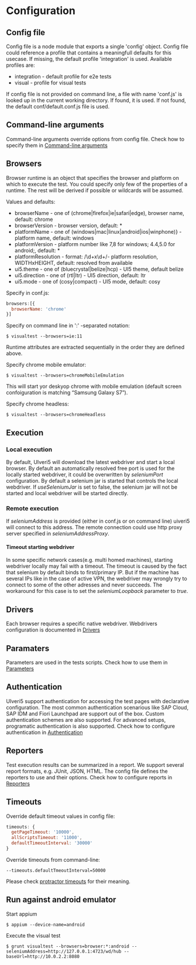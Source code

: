 # Configuration

## Config file
Config file is a node module that exports a single 'config' object.
Config file could reference a profile that contains a meaningfull defaults for this usecase. If missing, the default profile 'integration' is used. 
Available profiles are:
* integration - default profile for e2e tests
* visual - profile for visual tests

If config file is not provided on command line, a file with name 'conf.js' is looked up in the current working directory.
If found, it is used. If not found, the default conf/default.conf.js file is used.

## Command-line arguments
Command-line arguments override options from config file. 
Check how to specify them in [Command-line arguments](console.md)

## Browsers
Browser runtime is an object that specifies the browser and platform on which to execute the test. 
You could specify only few of the properties of a runtime. The rest will be derived if possible or wildcards will be assumed. 

Values and defaults:
* browserName - one of (chrome|firefox|ie|safari|edge), browser name, default: chrome
* browserVersion - browser version, default: *
* platformName - one of (windows|mac|linux|android|ios|winphone)} - platform name, default: windows
* platformVersion - platform number like 7,8 for windows; 4.4,5.0 for android;, default: *
* platformResolution - format: /\d+x\d+/- platform resolution, WIDTHxHEIGHT, default: resolved from available
* ui5.theme - one of (bluecrystal|belize|hcp) - UI5 theme, default belize
* ui5.direction - one of (rtl|ltr) - UI5 direction, default: ltr
* ui5.mode - one of (cosy|compact) - UI5 mode, default: cosy

Specify in conf.js:
```javascript
browsers:[{
  browserName: 'chrome'
}]
```

Specify on command line in ':' -separated notation:
```
$ visualtest --browsers=ie:11
```
Runtime attributes are extracted sequentially in the order they are defined above.


Specify chrome mobile emulator:
```
$ visualtest --browsers=chromeMobileEmulation
```
This will start yor deskyop chrome with mobile emulation (default screen confoiguration is matching “Samsung Galaxy S7”).

Specify chrome headless:
```
$ visualtest --browsers=chromeHeadless
```

## Execution

### Local execution
By default, UIveri5 will download the latest webdriver and start a local browser.
By default an automatically resolved free port is used for the locally started webdriver, it could be overwritten by _seleniumPort_ configuration. 
By default a selenium jar is started that controls the local webdriver. 
If _useSeleniumJar_ is set to false, the selenium jar will not be started and local webdriver will be started directly. 

### Remote execution
If _seleniumAddress_ is provided (either in conf.js or on command line) uiveri5 will connect to this address.
The remote connection could use http proxy server specified in _seleniumAddressProxy_.

#### Timeout starting webdriver
In some specific network cases(e.g. multi homed machines), starting webdriver locally may fail with a timeout. The timeout is caused by the fact that selenium by default binds to first/primary IP. But if the machine has several IPs like in the case of active VPN, the webdriver may wrongly try to connect to some of the other adresses and never succeeds. The workaround for this case is to set the _seleniumLoopback_ parameter to _true_.

## Drivers
Each browser requires a specific native webdriver. Webdrivers configuration is documented in [Drivers](drivers.md)

## Paramaters 
Parameters are used in the tests scripts. Check how to use them in [Parameters](paramaters.md)

## Authentication
UIveri5 support authentication for accessing the test pages with declarative configuration. The most common authentication scenarious like SAP Cloud, SAP IDM and Fiori Launchpad are support out of the box. Custom authentication schemes are also supported. For advanced setups, programatic authentication is also supported.
Check how to configure authentication in [Authentication](authentication.md)

## Reporters
Test execution results can be summarized in a report. We support several report formats, e.g. JUnit, JSON, HTML. The config file defines the reporters to use and their options.
Check how to configure reports in [Reporters](reporters.md)

## Timeouts
Override default timeout values in config file:
```javascript
timeouts: {
  getPageTimeout: '10000',
  allScriptsTimeout: '11000',
  defaultTimeoutInterval: '30000'
}
```

Override timeouts from command-line:
```
--timeouts.defaultTmeoutInterval=50000
```
Please check [protractor timeouts](https://github.com/angular/protractor/blob/master/docs/timeouts.md)
for their meaning.

## Run against android emulator
Start appium
```
$ appium --device-name=android
```
Execute the visual test
```
$ grunt visualtest --browsers=browser:*:android --seleniumAddress=http://127.0.0.1:4723/wd/hub --baseUrl=http://10.0.2.2:8080
```

